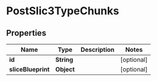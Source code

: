 
# PostSlic3TypeChunks

## Properties
Name | Type | Description | Notes
------------ | ------------- | ------------- | -------------
**id** | **String** |  |  [optional]
**sliceBlueprint** | **Object** |  |  [optional]




